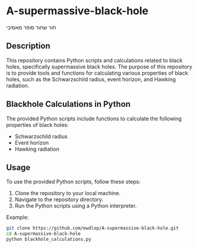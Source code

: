# A-supermassive-black-hole
חור שחור סופר מאסיבי

## Description
This repository contains Python scripts and calculations related to black holes, specifically supermassive black holes. The purpose of this repository is to provide tools and functions for calculating various properties of black holes, such as the Schwarzschild radius, event horizon, and Hawking radiation.

## Blackhole Calculations in Python
The provided Python scripts include functions to calculate the following properties of black holes:
- Schwarzschild radius
- Event horizon
- Hawking radiation

## Usage
To use the provided Python scripts, follow these steps:
1. Clone the repository to your local machine.
2. Navigate to the repository directory.
3. Run the Python scripts using a Python interpreter.

Example:
```bash
git clone https://github.com/ewdlop/A-supermassive-black-hole.git
cd A-supermassive-black-hole
python blackhole_calculations.py
```
